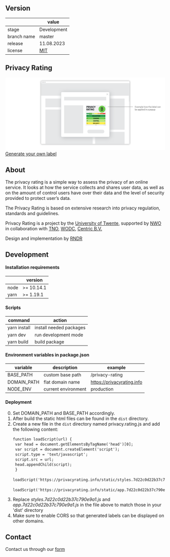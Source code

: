 ## Version 
|  | value |
| ------------- | ------------- |
| stage | Development  |
| branch name | master  |
| release | 11.08.2023  |
| license | [MIT](https://github.com/RNDRnl/privacy-rating/blob/master/LICENSE) |

## Privacy Rating
![preview](https://github.com/RNDRnl/privacy-rating/raw/master/resources/home/slideshow/1x/slide1.png "preview of privacy rating on page")
[Generate your own label](https://privacyrating.info/#/form)

## About

The privacy rating is a simple way to assess the privacy of an online service. It looks at how the service collects and shares user data, as well as on the amount of control users have over their data and the level of security provided to protect user’s data.

The Privacy Rating is based on extensive research into privacy regulation, standards and guidelines.

Privacy Rating is a project by the [University of Twente](https://www.utwente.nl/),
supported by [NWO](https://www.nwo.nl/) in collaboration with [TNO](https://www.tno.nl/nl/), [WODC](https://wodc.nl/), [Centric B.V.](https://www.centric.eu/)

Design and implementation by [RNDR](https://rndr.studio)

## Development

#### Installation requirements
|  | version |
| ------------- | ------------- |
node | >= 10.14.1 |  
yarn | >= 1.19.1 | 

#### Scripts

| command | action |
| ------------- | ------------- |
yarn install | install needed packages|  
yarn dev | run development mode | 
yarn build | build package | 

#### Environment variables in package.json

| variable | description | example
| ------------- | ------------- |  ------------- 
BASE_PATH | custom base path | /privacy-rating
DOMAIN_PATH | flat domain name | https://privacyrating.info
NODE_ENV | current environment | production

#### Deployment

0. Set DOMAIN_PATH and BASE_PATH accordingly.
1. After build the static html files can be found in the `dist` directory.
2. Create a new file in the `dist` directory named privacy.rating.js and add the following content:
   ```
   function loadScript(url) {    
    var head = document.getElementsByTagName('head')[0];
    var script = document.createElement('script');
    script.type = 'text/javascript';
    script.src = url;
    head.appendChild(script);
    }
    loadScript('https://privacyrating.info/static/styles.7d22c0d22b37c790e9a1.js');
    loadScript('https://privacyrating.info/static/app.7d22c0d22b37c790e9a1.js');
    ```
4. Replace _styles.7d22c0d22b37c790e9a1.js_ and _app.7d22c0d22b37c790e9a1.js_ in the file above to match those in your 'dist' directory
5. Make sure to enable CORS so that generated labels can be displayed on other domains.


## Contact

Contact us through our [form](https://privacyrating.info/#/contact)
